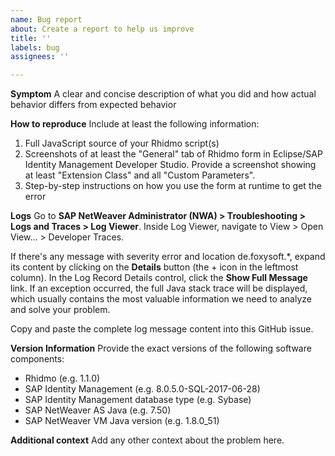 ```yaml
---
name: Bug report
about: Create a report to help us improve
title: ''
labels: bug
assignees: ''

---
```


**Symptom**
A clear and concise description of what you did and how actual behavior differs from expected behavior

**How to reproduce**
Include at least the following information:
1. Full JavaScript source of your Rhidmo script(s)
2. Screenshots of at least the "General" tab of Rhidmo form in Eclipse/SAP Identity Management Developer Studio. Provide a screenshot showing at least "Extension Class" and all "Custom Parameters".
3. Step-by-step instructions on how you use the form at runtime to get the error

**Logs**
Go to **SAP NetWeaver Administrator (NWA) > Troubleshooting > Logs and Traces > Log Viewer**. Inside Log Viewer, navigate to View > Open View... > Developer Traces. 

If there's any message with severity error and location de.foxysoft.*, expand its content by clicking on the **Details** button (the + icon in the leftmost column). In the Log Record Details control, click the **Show Full Message** link. If an exception occurred, the full Java stack trace will be displayed, which usually contains the most valuable information we need to analyze and solve your problem.

Copy and paste the complete log message content into this GitHub issue.

**Version Information**
Provide the exact versions of the following software components:
- Rhidmo (e.g. 1.1.0) 
- SAP Identity Management (e.g. 8.0.5.0-SQL-2017-06-28)
- SAP Identity Management database type (e.g. Sybase)
- SAP NetWeaver AS Java (e.g. 7.50)
- SAP NetWeaver VM Java version (e.g. 1.8.0_51)

**Additional context**
Add any other context about the problem here.
